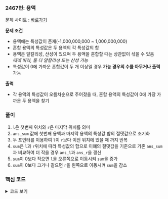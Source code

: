 ### 2467번: 용액

문제 사이트 : [바로가기](https://www.acmicpc.net/problem/2467)

**문제 조건**
- 용액에는 특성값이 존재(-1,000,000,000 ~ 1,000,000,000)
- 혼합 용액의 특성값은 두 용액의 각 특성값의 합
- 용액은 알칼리성, 산성이 있으며 두 용액을 혼합할 때는 상관없이 섞을 수 있음  
_때에 따라, 둘 다 알칼리성 또는 산성 가능_
- 특성값이 0에 가까운 혼합값이 두 개 이상일 경우 **가능 경우의 수를 아무거나 출력** 가능

**출력**  
- 각 용액의 특성값이 오름차순으로 주어졌을 때, 혼합 용액의 특성값이 0에 가장 가까운 두 용액을 찾기

### 풀이
1. `l`은 첫번째 위치와 `r`은 마지막 위치를 의미
2. `ans_sum` 값에 첫번째 용액과 마지막 용액의 특성값 합의 절댓값으로 초기화
3. 두 포인터를 이용하여 `l`이 `r`보다 이전 위치에 있을 때 까지 반복
4. `sum`은 `l`과 `r`위치에 따라 특성값의 합으로 이떄의 절댓값을 기준으로 기존 `ans_sum`과 비교하여 더 작을 경우 `ans_l`과 `ans_r`을 갱신
5. `sum`이 0보다 작으면 `l`을 오른쪽으로 이동시켜 `sum`을 증가
6. `sum`이 0보다 크거나 같으면 `r`을 왼쪽으로 이동시켜 `sum`을 감소

### 핵심 코드

<details>
<summary>코드 보기</summary>

```cpp
while(l < r) {
    ll sum = v[l] + v[r];
    
    if(abs(sum) < ans_sum) {
        ans_sum = abs(sum);
        ans_l = v[l];
        ans_r = v[r];
    }
    
    if(sum < 0) l++;
    else r--;
}
```
- `sum`에는 `l`과 `r`의 위치에 있는 용액의 특성값의 합을 저장
- `abs(sum)`으로 `ans_sum`과 비교하여 작으면은 혼합액의 특성값이 0에 가까운 것이므로 `ans_l`과 `ans_r`을 갱신
- `sum` 값이 0보다 작으면은 `sum` 값을 증가시켜야 하므로 `l++`을 하여 오른쪽 위치로 1칸 이동
- `sum` 값이 0보다 크거나 같으면 `sum`을 감소시켜야 하므로 `r--`을 하여 왼쪽 위치로 1칸 이동
- `l`이 `r`의 위치보다 왼쪽에 있을 떄까지 반복
</details>